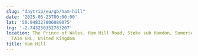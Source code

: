```yaml
---
slug: "daytrip/eu/gb/ham-hill"
date: '2025-05-23T00:00:00'
lat: '50.948327806089075'
lng: '-2.743250352783207'
location: The Prince of Wales, Ham Hill Road, Stoke sub Hamdon, Somerset, England,
  TA14 6RL, United Kingdom
title: Ham Hill
---
```



